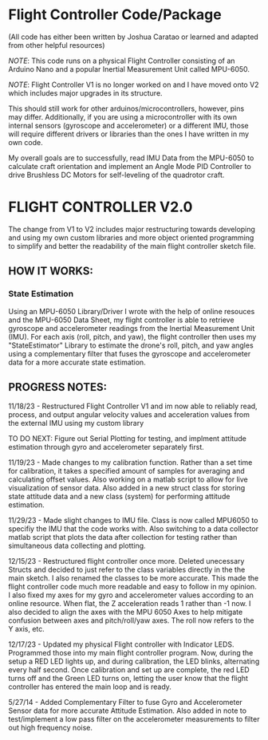 # **Flight Controller Code/Package** 

(All code has either been written by Joshua Caratao or learned and adapted from other helpful resources)

*NOTE*: This code runs on a physical Flight Controller consisting of an Arduino Nano and a popular Inertial Measurement Unit called MPU-6050.  

*NOTE*: Flight Controller V1 is no longer worked on and I have moved onto V2 which includes major upgrades in its structure.

This should still work for other arduinos/microcontrollers, however, pins may differ. Additionally, if you are using a microcontroller with its own internal sensors (gyroscope and accelerometer) or a different IMU, those will require different drivers or libraries than the ones I have written in my own code. 
  

My overall goals are to successfully, read IMU Data from the MPU-6050 to calculate craft orientation and implement an Angle Mode PID Controller to drive Brushless DC Motors for self-leveling of the quadrotor craft. 



# **FLIGHT CONTROLLER V2.0**


The change from V1 to V2 includes major restructuring towards developing and using my own custom libraries and more object oriented programming to simplify and better the readability of the main flight controller sketch file. 


## HOW IT WORKS:

### State Estimation

  Using an MPU-6050 Library/Driver I wrote with the help of online resouces and the MPU-6050 Data Sheet, my flight controller is able to retrieve gyroscope and accelerometer readings from the Inertial Measurement Unit (IMU). For each axis (roll, pitch, and yaw), the flight controller then uses my "StateEstimator" Library to estimate the drone's roll, pitch, and yaw angles using a complementary filter that fuses the gyroscope and accelerometer data for a more accurate state estimation. 
  

## PROGRESS NOTES:

11/18/23 - Restructured Flight Controller V1 and im now able to reliably read, process, and output angular velocity values and acceleration values from the external IMU using my custom library
            
TO DO NEXT:  Figure out Serial Plotting for testing, and implment attitude estimation through gyro and accelerometer separately first.

11/19/23 - Made changes to my calibration function. Rather than a set time for calibration, it takes a specified amount of samples for averaging and calculating offset values. Also working on a matlab script to allow for live visualization of sensor data. Also added in a new struct class for storing state attitude data and a new class (system) for performing attitude estimation.


11/29/23  - Made slight changes to IMU file. Class is now called MPU6050 to specifiy the IMU that the code works with. Also switching to a data collector matlab script that plots the data after collection for testing rather than simultaneous data collecting and plotting.


12/15/23 - Restructured flight controller once more. Deleted unecessary Structs and decided to just refer to the class variables directly in the the main sketch. I also renamed the classes to be more accurate. This made the flight controller code much more readable and easy to follow in my opinion. I also fixed my axes for my gyro and accelerometer values according to an online resource. When flat, the Z acceleration reads 1 rather than -1 now. I also decided to align the axes with the MPU 6050 Axes to help mitigate confusion between axes and pitch/roll/yaw axes. The roll now refers to the Y axis, etc.


12/17/23 - Updated my physical Flight controller with Indicator LEDS. Programmed those into my main flight controller program. Now, during the setup a RED LED lights up, and during calibration, the LED blinks, alternating every half second. Once calibration and set up are complete, the red LED turns off and the Green LED turns on, letting the user know that the flight controller has entered the main loop and is ready.

5/27/14 - Added Complementary Filter to fuse Gyro and Accelerometer Sensor data for more accurate Attitude Estimation. Also added in note to test/implement a low pass filter on the accelerometer measurements to filter out high frequency noise.
